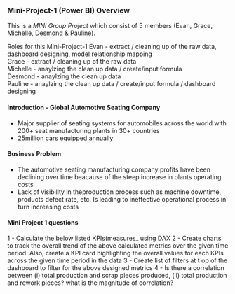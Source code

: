 ### Mini-Project-1 (Power BI) Overview

This is a _MINI Group Project_ which consist of 5 members (Evan, Grace, Michelle, Desmond & Pauline). <br>

Roles for this Mini-Project-1
Evan - extract / cleaning up of the raw data, dashboard designing, model relationship mapping <br>
Grace - extract / cleaning up of the raw data <br>
Michelle - anaylzing the clean up data / create/input formula <br>
Desmond - anaylzing the clean up data <br>
Pauline - anaylzing the clean up data / create/input formula / dashboard designing <br>

#### Introduction - Global Automotive Seating Company
- Major supplier of seating systems for automobiles across the world with 200+ seat manufacturing plants in 30+ countries
- 25million cars equipped annually

#### Business Problem
- The automotive seating manufacturing company profits have been declining over time beacause of the steep increase in plants operating costs
- Lack of visibility in theproduction process such as machine downtime, products defect rate, etc. Is leading to ineffective operational process in turn increasing costs

#### Mini Project 1 questions
1 - Calculate the below listed KPIs(measures_ using DAX
2 - Create charts to track the overall trend of the above calculated metrics over the given time period. Also, create a KPI card highlighting the overall values for each KPIs across the given time period in the data
3 - Create list of filters at t op of the dashboard to filter for the above designed metrics
4 - Is there a correlation between (i) total production and scrap pieces produced, (ii) total production and rework pieces? what is the magnitude of correlation?





